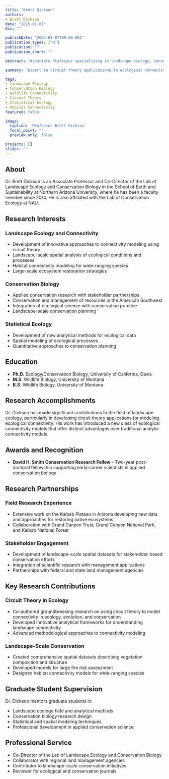 ```yaml
---
title: "Brett Dickson"
authors: 
- Brett Dickson
date: "2025-01-07"
doi: ""

publishDate: "2025-01-07T00:00:00Z"
publication_types: ["0"]
publication: ""
publication_short: ""

abstract: "Associate Professor specializing in landscape ecology, conservation biology, and wildlife connectivity modeling."

summary: "Expert in circuit theory applications to ecological connectivity, landscape-scale conservation, and statistical ecology."

tags:
- Landscape Ecology
- Conservation Biology
- Wildlife Connectivity
- Circuit Theory
- Statistical Ecology
- Habitat Connectivity
featured: false

image:
  caption: 'Professor Brett Dickson'
  focal_point: ""
  preview_only: false

projects: []
slides: ""
---
```


## About

Dr. Brett Dickson is an Associate Professor and Co-Director of the Lab of Landscape Ecology and Conservation Biology in the School of Earth and Sustainability at Northern Arizona University, where he has been a faculty member since 2014. He is also affiliated with the Lab of Conservation Ecology at NAU.

## Research Interests

### Landscape Ecology and Connectivity
- Development of innovative approaches to connectivity modeling using circuit theory
- Landscape-scale spatial analysis of ecological conditions and processes
- Habitat connectivity modeling for wide-ranging species
- Large-scale ecosystem restoration strategies

### Conservation Biology
- Applied conservation research with stakeholder partnerships
- Conservation and management of resources in the American Southwest
- Integration of ecological science with conservation practice
- Landscape-scale conservation planning

### Statistical Ecology
- Development of new analytical methods for ecological data
- Spatial modeling of ecological processes
- Quantitative approaches to conservation planning

## Education

- **Ph.D.** Ecology/Conservation Biology, University of California, Davis
- **M.S.** Wildlife Biology, University of Montana
- **B.S.** Wildlife Biology, University of Montana

## Research Accomplishments

Dr. Dickson has made significant contributions to the field of landscape ecology, particularly in developing circuit theory applications for modeling ecological connectivity. His work has introduced a new class of ecological connectivity models that offer distinct advantages over traditional analytic connectivity models.

## Awards and Recognition

- **David H. Smith Conservation Research Fellow** - Two-year post-doctoral fellowship supporting early-career scientists in applied conservation biology

## Research Partnerships

### Field Research Experience
- Extensive work on the Kaibab Plateau in Arizona developing new data and approaches for restoring native ecosystems
- Collaboration with Grand Canyon Trust, Grand Canyon National Park, and Kaibab National Forest

### Stakeholder Engagement
- Development of landscape-scale spatial datasets for stakeholder-based conservation efforts
- Integration of scientific research with management applications
- Partnerships with federal and state land management agencies

## Key Research Contributions

### Circuit Theory in Ecology
- Co-authored groundbreaking research on using circuit theory to model connectivity in ecology, evolution, and conservation
- Developed innovative analytical frameworks for understanding landscape connectivity
- Advanced methodological approaches to connectivity modeling

### Landscape-Scale Conservation
- Created comprehensive spatial datasets describing vegetation composition and structure
- Developed models for large fire risk assessment
- Designed habitat connectivity models for wide-ranging species

## Graduate Student Supervision

Dr. Dickson mentors graduate students in:
- Landscape ecology field and analytical methods
- Conservation biology research design
- Statistical and spatial modeling techniques
- Professional development in applied conservation science

## Professional Service

- Co-Director of the Lab of Landscape Ecology and Conservation Biology
- Collaborator with regional land management agencies
- Contributor to landscape-scale conservation initiatives
- Reviewer for ecological and conservation journals